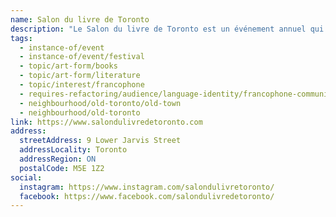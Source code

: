 ```yaml
---
name: Salon du livre de Toronto
description: "Le Salon du livre de Toronto est un événement annuel qui fait découvrir le monde de la littérature francophone. Launched in 1993 as the first French language book fair in Canada outside Quebec, the event features author readings, panel discussions and publisher exhibitions. It concentrates primarily on Franco-Ontarian authors, although publishers and writers from Quebec and France also participate."
tags:
  - instance-of/event
  - instance-of/event/festival
  - topic/art-form/books
  - topic/art-form/literature
  - topic/interest/francophone
  - requires-refactoring/audience/language-identity/francophone-community
  - neighbourhood/old-toronto/old-town
  - neighbourhood/old-toronto
link: https://www.salondulivredetoronto.com
address:
  streetAddress: 9 Lower Jarvis Street
  addressLocality: Toronto
  addressRegion: ON
  postalCode: M5E 1Z2
social:
  instagram: https://www.instagram.com/salondulivretoronto/
  facebook: https://www.facebook.com/salondulivredetoronto/
---
```

